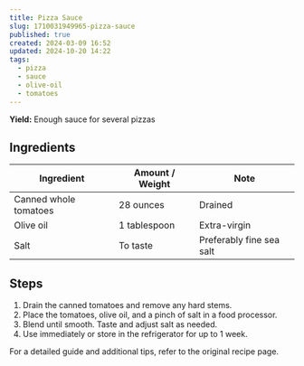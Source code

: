 ```yaml
---
title: Pizza Sauce
slug: 1710031949965-pizza-sauce
published: true
created: 2024-03-09 16:52
updated: 2024-10-20 14:22
tags:
  - pizza
  - sauce
  - olive-oil
  - tomatoes
---
```


**Yield:** Enough sauce for several pizzas

## Ingredients

| Ingredient            | Amount / Weight | Note                     |
| --------------------- | --------------- | ------------------------ |
| Canned whole tomatoes | 28 ounces       | Drained                  |
| Olive oil             | 1 tablespoon    | Extra-virgin             |
| Salt                  | To taste        | Preferably fine sea salt |

## Steps

1. Drain the canned tomatoes and remove any hard stems.
2. Place the tomatoes, olive oil, and a pinch of salt in a food processor.
3. Blend until smooth. Taste and adjust salt as needed.
4. Use immediately or store in the refrigerator for up to 1 week.

For a detailed guide and additional tips, refer to the original recipe page.
